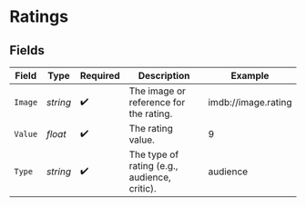 # Ratings


## Fields

| Field                                        | Type                                         | Required                                     | Description                                  | Example                                      |
| -------------------------------------------- | -------------------------------------------- | -------------------------------------------- | -------------------------------------------- | -------------------------------------------- |
| `Image`                                      | *string*                                     | :heavy_check_mark:                           | The image or reference for the rating.       | imdb://image.rating                          |
| `Value`                                      | *float*                                      | :heavy_check_mark:                           | The rating value.                            | 9                                            |
| `Type`                                       | *string*                                     | :heavy_check_mark:                           | The type of rating (e.g., audience, critic). | audience                                     |